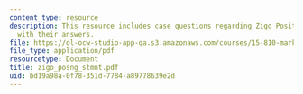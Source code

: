 ```yaml
---
content_type: resource
description: This resource includes case questions regarding Zigo Positioning Statement
  with their answers.
file: https://ol-ocw-studio-app-qa.s3.amazonaws.com/courses/15-810-marketing-management-fall-2004/bd19a98a0f78351d7784a89778639e2d_zigo_posng_stmnt.pdf
file_type: application/pdf
resourcetype: Document
title: zigo_posng_stmnt.pdf
uid: bd19a98a-0f78-351d-7784-a89778639e2d
---
```

